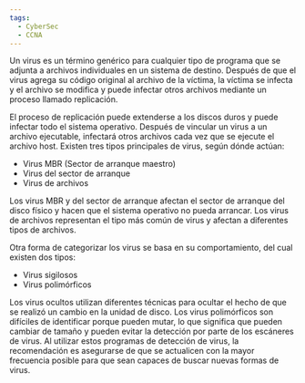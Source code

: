 ```yaml
---
tags:
  - CyberSec
  - CCNA
---
```

Un virus es un término genérico para cualquier tipo de programa que se adjunta a archivos individuales en un sistema de destino. Después de que el virus agrega su código original al archivo de la víctima, la víctima se infecta y el archivo se modifica y puede infectar otros archivos mediante un proceso llamado replicación.

El proceso de replicación puede extenderse a los discos duros y puede infectar todo el sistema operativo. Después de vincular un virus a un archivo ejecutable, infectará otros archivos cada vez que se ejecute el archivo host. Existen tres tipos principales de virus, según dónde actúan:

- Virus MBR (Sector de arranque maestro)
- Virus del sector de arranque
- Virus de archivos

Los virus MBR y del sector de arranque afectan el sector de arranque del disco físico y hacen que el sistema operativo no pueda arrancar. Los virus de archivos representan el tipo más común de virus y afectan a diferentes tipos de archivos.

Otra forma de categorizar los virus se basa en su comportamiento, del cual existen dos tipos:

- Virus sigilosos
- Virus polimórficos

Los virus ocultos utilizan diferentes técnicas para ocultar el hecho de que se realizó un cambio en la unidad de disco. Los virus polimórficos son difíciles de identificar porque pueden mutar, lo que significa que pueden cambiar de tamaño y pueden evitar la detección por parte de los escáneres de virus. Al utilizar estos programas de detección de virus, la recomendación es asegurarse de que se actualicen con la mayor frecuencia posible para que sean capaces de buscar nuevas formas de virus.